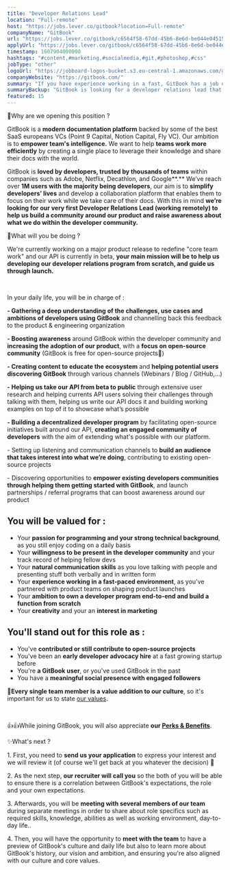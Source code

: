 ```yaml
---
title: "Developer Relations Lead"
location: "Full-remote"
host: "https://jobs.lever.co/gitbook?location=Full-remote"
companyName: "GitBook"
url: "https://jobs.lever.co/gitbook/c6564f58-67dd-45b6-8e6d-be044e045153"
applyUrl: "https://jobs.lever.co/gitbook/c6564f58-67dd-45b6-8e6d-be044e045153/apply"
timestamp: 1607904000000
hashtags: "#content,#marketing,#socialmedia,#git,#photoshop,#css"
jobType: "other"
logoUrl: "https://jobboard-logos-bucket.s3.eu-central-1.amazonaws.com/gitbook"
companyWebsite: "https://gitbook.com/"
summary: "If you have experience working in a fast, GitBook has a job opening for a developer relations lead"
summaryBackup: "GitBook is looking for a developer relations lead that has experience in: #css, #content, #git."
featured: 15
---
```


**​**🤔Why are we opening this position ?

GitBook is a **modern documentation platform** backed by some of the best SaaS europeans VCs (Point 9 Capital, Notion Capital, Fly VC). Our ambition is to **empower team's intelligence.** We want to help **teams work more efficiently** by creating a single place to leverage their knowledge and share their docs with the world.

GitBook is **loved by developers, trusted by thousands of teams** within companies such as Adobe, Netflix, Decathlon, and Google**.** We’ve reach over **1M users with the majority being developers**, our aim is to **simplify developers’ lives** and develop a collaboration platform that enables them to focus on their work while we take care of their docs. With this in mind **we’re looking for our very first Developer Relations Lead (working remotely) to help us build a community around our product and raise awareness about what we do within the developer community.**

​​🙌What will you be doing ?

We're currently working on a major product release to redefine "core team work" and our API is currently in beta, **your main mission will be to help us developing our developer relations program from scratch, and guide us through launch.**

‌

In your daily life, you will be in charge of :‌

**\- Gathering a deep understanding of the challenges, use cases and ambitions of developers using GitBook** and channelling back this feedback to the product & engineering organization

**\- Boosting awareness** around GitBook within the developer community and **increasing the adoption of our product**, with a **focus on open-source community** (GitBook is free for open-source projects🚀)

**\- Creating content to educate the ecosystem** and **helping potential users discovering GitBook** through various channels (Webinars / Blog / GitHub,...)

**\- Helping us take our API from beta to public** through extensive user research and helping currents API users solving their challenges through talking with them, helping us write our API docs it and building working examples on top of it to showcase what’s possible

**\- Building a decentralized developer program** by facilitating open-source initiatives built around our API, **creating an engaged community of developers** with the aim of extending what's possible with our platform.

\- Setting up listening and communication channels to **build an audience that takes interest into what we’re doing**, contributing to existing open-source projects

\- Discovering opportunities to **empower existing developers communities through helping them getting started with GitBook**, and launch partnerships / referral programs that can boost awareness around our product

## You will be valued for :‌

*   Your **passion for programming and your strong technical background**, as you still enjoy coding on a daily basis
*   Your **willingness to be present in the developer community** and your track record of helping fellow devs
*   Your **natural communication skills** as you love talking with people and presenting stuff both verbally and in written form
*   Your **experience working in a fast-paced environment**, as you've partnered with product teams on shaping product launches
*   Your **ambition to own a developer program end-to-end and build a function from scratch** 
*   Your **creativity** and your an **interest in marketing**

## You'll stand out for this role as :

*   You've **contributed or still contribute to open-source projects**
*   You've been an **early developer advocacy hire** at a fast growing startup before
*   You're **a GitBook user**, or you've used GitBook in the past
*   You have a **meaningful social presence with engaged followers**

👥**Every single team member is a value addition to our culture**, so it's important for us to state [our values](https://jobs.gitbook.com/life-at-gitbook/our-values).

‌

👍👍While joining GitBook, you will also appreciate **our [Perks & Benefits](https://jobs.gitbook.com/life-at-gitbook/perks-and-benefits)**.

✨What's next ?

1\. First, you need to **send us your application** to express your interest and we will review it (of course we'll get back at you whatever the decision)​ 🙂

2\. As the next step, **our recruiter will call you** so the both of you will be able to ensure there is a correlation between GitBook's expectations, the role and your own expectations.

3\. Afterwards, you will be **meeting with several members of our team** during separate meetings in order to share about role specifics such as required skills, knowledge, abilities as well as working environment, day-to-day life..

4\. Then, you will have the opportunity to **meet with the team** to have a preview of GitBook's culture and daily life but also to learn more about GitBook's history, our vision and ambition, and ensuring you're also aligned with our culture and core values.
